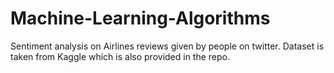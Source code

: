 # Machine-Learning-Algorithms
Sentiment analysis on Airlines reviews given by people on twitter.
Dataset is taken from Kaggle which is also provided in the repo.
